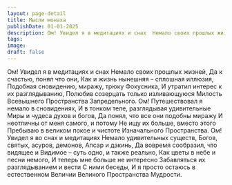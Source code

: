 ```yaml
---
layout: page-detail
title: Мысли монаха
publishDate: 01-01-2025
description: Ом! Увидел я в медитациях и снах  Немало своих прошлых жизней,  Да к счастью, понял что они,  Как и жизнь нынешняя – сплошная иллюзия,  Подобная сновидению, миражу, трюку  Фокусника,  И утратил интерес к их разглядыванию,  Полюбив созерцать только изливающуюся  Милость Всевышнего Пространства  Запредельного...
tags:
image:
draft: false
---
```

Ом! Увидел я в медитациях и снах  Немало своих прошлых жизней,  Да к счастью, понял что они,  Как и жизнь нынешняя – сплошная иллюзия,  Подобная сновидению, миражу, трюку  Фокусника,  И утратил интерес к их разглядыванию,  Полюбив созерцать только изливающуюся  Милость Всевышнего Пространства  Запредельного.  Ом! Путешествовал я немало в сновидениях,  И в тонком теле, разглядывая удивительные  Миры и чудеса духов и богов,  Да понял, что все они подобны миражу  И неотличны от меня самого, и потому  Не ищу их больше, вместо этого  Пребываю в великом покое и чистоте  Изначального Пространства.  Ом! Увидел я во снах и медитациях  Немало удивительных существ,  Богов, святых, асуров, демонов,  Апсар и дакинь,  Да вовремя сообразил, что видящее и  Видимое – суть одно, и также реально,  Как цветы в небе и песни немого,  И теперь мне больше не интересно  Забавляться их разглядыванием и вести  С ними беседы,  И я просто остаюсь в естественном  Величии Великого Пространства  Мудрости.
